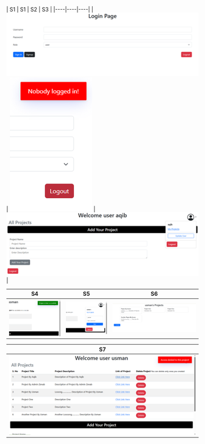 | S1 | S1 | S2 | S3 |
|----|----|----|
| ![](screenshots/Screenshot%20%285%29.png) | ![](screenshots/Screenshot%20%287%29.png) | ![](screenshots/Screenshot%20%289%29.png) |

| S4 | S5 | S6 |
|----|----|----|
| ![](screenshots/Screenshot%20%2813%29.png) | ![](screenshots/Screenshot%20%2814%29.png) | ![](screenshots/Screenshot%20%2815%29.png) |

| S7 |
|----|
| ![](screenshots/Screenshot%20%2816%29.png) |

